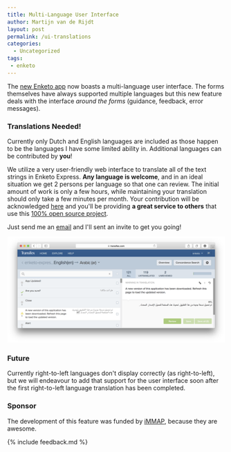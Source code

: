 ```yaml
---
title: Multi-Language User Interface
author: Martijn van de Rijdt
layout: post
permalink: /ui-translations
categories:
  - Uncategorized
tags:
 - enketo
---
```


The [new Enketo app](/enketo-express) now boasts a multi-language user interface. The forms themselves have always supported multiple languages but this new feature deals with the interface _around the forms_ (guidance, feedback, error messages).

### Translations Needed!

Currently only Dutch and English languages are included as those happen to be the languages I have some limited ability in. Additional languages can be contributed by **you**! 

We utilize a very user-friendly web interface to translate all of the text strings in Enketo Express. **Any language is welcome**, and in an ideal situation we get 2 persons per language so that one can review. The initial amount of work is only a few hours, while maintaining your translation should only take a few minutes per month. Your contribution will be acknowledged [here](https://github.com/kobotoolbox/enketo-express#translation) and you'll be providing **a great service to others** that use this [100% open source project](/now-fully-open-source).

Just send me an [email](mailto:martijn@enketo.org) and I'll sent an invite to get you going!

[![Transifex Screenshot](../files/2015/02/transifex.png "Transifex Screenshot")](https://www.transifex.com/projects/p/enketo-express/)

### Future

Currently right-to-left languages don't display correctly (as right-to-left), but we will endeavour to add that support for the user interface soon after the first right-to-left language translation has been completed.

### Sponsor

The development of this feature was funded by [iMMAP](http://immap.org), because they are awesome.

{% include feedback.md %}
